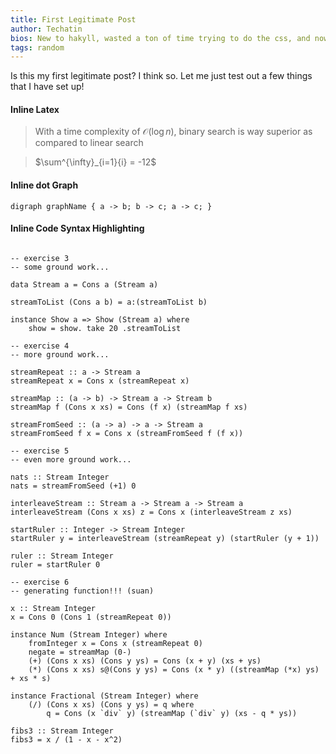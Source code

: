 ```yaml
---
title: First Legitimate Post
author: Techatin
bios: New to hakyll, wasted a ton of time trying to do the css, and now finally here
tags: random
---
```


Is this my first legitimate post? I think so. Let me just test out a few things that I have set up!

<!--more-->

#### Inline Latex

> With a time complexity of $\mathcal{O}(\log{}n)$, binary search is way superior as compared to linear search

> $\sum^{\infty}_{i=1}{i} = -12$

#### Inline dot Graph

```{lang="dot"}
digraph graphName { a -> b; b -> c; a -> c; }
```
#### Inline Code Syntax Highlighting

```{.haskell .numberLines}

-- exercise 3
-- some ground work...

data Stream a = Cons a (Stream a)

streamToList (Cons a b) = a:(streamToList b)

instance Show a => Show (Stream a) where
    show = show. take 20 .streamToList

-- exercise 4
-- more ground work...

streamRepeat :: a -> Stream a
streamRepeat x = Cons x (streamRepeat x)

streamMap :: (a -> b) -> Stream a -> Stream b
streamMap f (Cons x xs) = Cons (f x) (streamMap f xs)

streamFromSeed :: (a -> a) -> a -> Stream a
streamFromSeed f x = Cons x (streamFromSeed f (f x))

-- exercise 5
-- even more ground work...

nats :: Stream Integer
nats = streamFromSeed (+1) 0

interleaveStream :: Stream a -> Stream a -> Stream a
interleaveStream (Cons x xs) z = Cons x (interleaveStream z xs)

startRuler :: Integer -> Stream Integer
startRuler y = interleaveStream (streamRepeat y) (startRuler (y + 1))

ruler :: Stream Integer
ruler = startRuler 0

-- exercise 6
-- generating function!!! (suan)

x :: Stream Integer
x = Cons 0 (Cons 1 (streamRepeat 0))

instance Num (Stream Integer) where
    fromInteger x = Cons x (streamRepeat 0)
    negate = streamMap (0-)
    (+) (Cons x xs) (Cons y ys) = Cons (x + y) (xs + ys)
    (*) (Cons x xs) s@(Cons y ys) = Cons (x * y) ((streamMap (*x) ys) + xs * s)

instance Fractional (Stream Integer) where
    (/) (Cons x xs) (Cons y ys) = q where
        q = Cons (x `div` y) (streamMap (`div` y) (xs - q * ys))

fibs3 :: Stream Integer
fibs3 = x / (1 - x - x^2)

```
